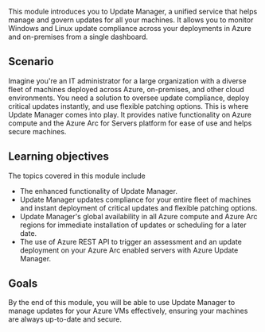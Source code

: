 This module introduces you to Update Manager, a unified service that helps manage and govern updates for all your machines. It allows you to monitor Windows and Linux update compliance across your deployments in Azure and on-premises from a single dashboard.

## Scenario

Imagine you're an IT administrator for a large organization with a diverse fleet of machines deployed across Azure, on-premises, and other cloud environments. You need a solution to oversee update compliance, deploy critical updates instantly, and use flexible patching options. This is where Update Manager comes into play. It provides native functionality on Azure compute and the Azure Arc for Servers platform for ease of use and helps secure machines.

## Learning objectives

The topics covered in this module include

 -  The enhanced functionality of Update Manager.
 -  Update Manager updates compliance for your entire fleet of machines and instant deployment of critical updates and flexible patching options.
 -  Update Manager's global availability in all Azure compute and Azure Arc regions for immediate installation of updates or scheduling for a later date.
 -  The use of Azure REST API to trigger an assessment and an update deployment on your Azure Arc enabled servers with Azure Update Manager.

## Goals

By the end of this module, you will be able to use Update Manager to manage updates for your Azure VMs effectively, ensuring your machines are always up-to-date and secure.
